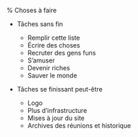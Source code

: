 % Choses à faire

  * Tâches sans fin
    * Remplir cette liste
    * Écrire des choses
    * Recruter des gens funs
    * S’amuser
    * Devenir riches
    * Sauver le monde

  * Tâches se finissant peut-être
    * Logo
    * Plus d’infrastructure
    * Mises à jour du site
    * Archives des réunions et historique

